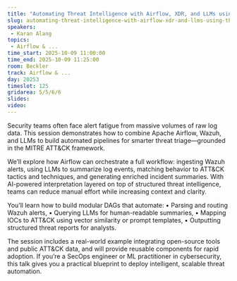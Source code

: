 ```yaml
---
title: "Automating Threat Intelligence with Airflow, XDR, and LLMs using the MITRE ATT&CK Framework"
slug: automating-threat-intelligence-with-airflow-xdr-and-llms-using-the-mitre-att-ck-framework
speakers:
 - Karan Alang
topics:
 - Airflow & ...
time_start: 2025-10-09 11:00:00
time_end: 2025-10-09 11:25:00
room: Beckler
track: Airflow & ...
day: 20253
timeslot: 125
gridarea: 5/5/6/6
slides:
video:
---
```


Security teams often face alert fatigue from massive volumes of raw log data. This session demonstrates how to combine Apache Airflow, Wazuh, and LLMs to build automated pipelines for smarter threat triage—grounded in the MITRE ATT&CK framework.

We’ll explore how Airflow can orchestrate a full workflow: ingesting Wazuh alerts, using LLMs to summarize log events, matching behavior to ATT&CK tactics and techniques, and generating enriched incident summaries. With AI-powered interpretation layered on top of structured threat intelligence, teams can reduce manual effort while increasing context and clarity.

You’ll learn how to build modular DAGs that automate:
	•	Parsing and routing Wazuh alerts,
	•	Querying LLMs for human-readable summaries,
	•	Mapping IOCs to ATT&CK using vector similarity or prompt templates,
	•	Outputting structured threat reports for analysts.

The session includes a real-world example integrating open-source tools and public ATT&CK data, and will provide reusable components for rapid adoption. If you’re a SecOps engineer or ML practitioner in cybersecurity, this talk gives you a practical blueprint to deploy intelligent, scalable threat automation.